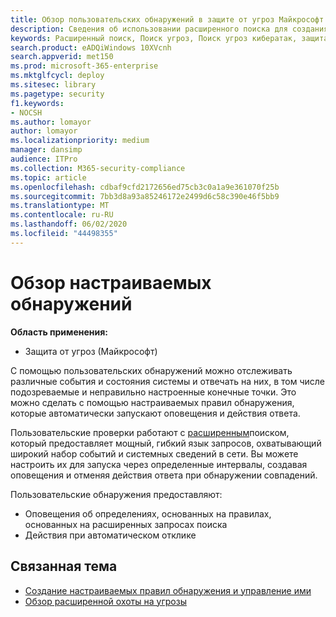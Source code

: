 ```yaml
---
title: Обзор пользовательских обнаружений в защите от угроз Майкрософт
description: Сведения об использовании расширенного поиска для создания пользовательских обнаружений и создания оповещений
keywords: Расширенный поиск, Поиск угроз, Поиск угроз кибератак, защита от угроз Майкрософт, Microsoft 365, MTP, m365, поиск, запрос, телеметрии, пользовательские обнаружения, схема, Кусто, Microsoft 365, защита от угроз Майкрософт
search.product: eADQiWindows 10XVcnh
search.appverid: met150
ms.prod: microsoft-365-enterprise
ms.mktglfcycl: deploy
ms.sitesec: library
ms.pagetype: security
f1.keywords:
- NOCSH
ms.author: lomayor
author: lomayor
ms.localizationpriority: medium
manager: dansimp
audience: ITPro
ms.collection: M365-security-compliance
ms.topic: article
ms.openlocfilehash: cdbaf9cfd2172656ed75cb3c0a1a9e361070f25b
ms.sourcegitcommit: 7bb3d8a93a85246172e2499d6c58c390e46f5bb9
ms.translationtype: MT
ms.contentlocale: ru-RU
ms.lasthandoff: 06/02/2020
ms.locfileid: "44498355"
---
```

# <a name="custom-detections-overview"></a>Обзор настраиваемых обнаружений

**Область применения:**
- Защита от угроз (Майкрософт)

С помощью пользовательских обнаружений можно отслеживать различные события и состояния системы и отвечать на них, в том числе подозреваемые и неправильно настроенные конечные точки. Это можно сделать с помощью настраиваемых правил обнаружения, которые автоматически запускают оповещения и действия ответа.

Пользовательские проверки работают с [расширенным](advanced-hunting-overview.md)поиском, который предоставляет мощный, гибкий язык запросов, охватывающий широкий набор событий и системных сведений в сети. Вы можете настроить их для запуска через определенные интервалы, создавая оповещения и отменяя действия ответа при обнаружении совпадений.

Пользовательские обнаружения предоставляют:
- Оповещения об определениях, основанных на правилах, основанных на расширенных запросах поиска
- Действия при автоматическом отклике

## <a name="related-topic"></a>Связанная тема
- [Создание настраиваемых правил обнаружения и управление ими](custom-detection-rules.md)
- [Обзор расширенной охоты на угрозы](advanced-hunting-overview.md)